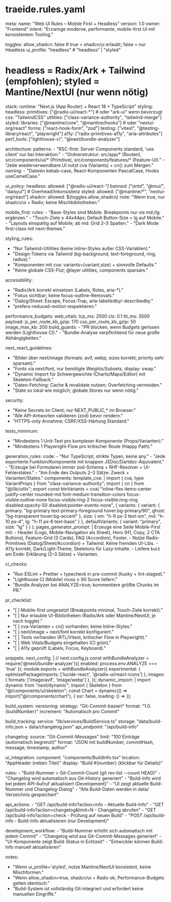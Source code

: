 # traeide.rules.yaml
meta:
  name: "Web UI Rules – Mobile First + Headless"
  version: 1.0
  owner: "Frontend"
  intent: "Erzwinge moderne, performante, mobile-first UI mit konsistentem Tooling."

toggles:
  allow_shadcn: false            # true = shadcn/ui erlaubt; false = nur Headless
  ui_profile: "headless"         # "headless" | "styled"
  # headless = Radix/Ark + Tailwind (empfohlen); styled = Mantine/NextUI (nur wenn nötig)

stack:
  runtime: "Next.js (App Router) + React 18 + TypeScript"
  styling:
    headless:
      primitives: ["@radix-ui/react-*"]    # oder "ark-ui" wenn bevorzugt
      css: "TailwindCSS"
      utilities: ["class-variance-authority", "tailwind-merge"]
    styled:
      libraries: ["@mantine/core", "@mantine/hooks"] # oder "nextui-org/react"
  forms: ["react-hook-form", "zod"]
  testing: ["vitest", "@testing-library/react", "playwright"]
  a11y: ["radix-primitives-a11y", "aria-attributes"]
  perf_tools: ["lighthouse-ci", "@next/bundle-analyzer"]

architecture:
  patterns:
    - "RSC-first: Server Components standard, 'use client' nur bei Interaktion."
    - "Ordnerstruktur: src/app/* (Routen), src/components/ui/* (Primitive), src/components/features/* (Feature-UI)."
    - "Jede wiederverwendbare UI nutzt cva (Variants) + cn() zum Mergen."
  naming:
    - "Dateien kebab-case, React-Komponenten PascalCase, Hooks useCamelCase."

ui_policy:
  headless:
    allowed: ["@radix-ui/react-*"]
    banned: ["antd", "@mui/*", "daisyui"]   # Overhead/Inkonsistenz
  styled:
    allowed: ["@mantine/*", "nextui-org/react"]
  shadcn:
    allowed: ${toggles.allow_shadcn}
    note: "Wenn true, nur shadcn/ui + Radix; keine Mischbibliotheken."

mobile_first:
  rules:
    - "Base-Styles sind Mobile. Breakpoints nur via md:/lg: ergänzen."
    - "Touch-Ziele ≥ 44x44px; Default Button-Size = lg auf Mobile."
    - "Layouts einspaltig auf Mobile; ab md: Grid 2–3 Spalten."
    - "Dark Mode first-class mit next-themes."

styling_rules:
  - "Nur Tailwind-Utilities (keine Inline-Styles außer CSS-Variablen)."
  - "Design-Tokens via Tailwind (bg-background, text-foreground, ring, radius)."
  - "Komponenten mit cva: variants={variant,size} + sinnvolle Defaults."
  - "Keine globale CSS-Flut; @layer utilities, components sparsam."

accessibility:
  - "Radix/Ark korrekt einsetzen (Labels, Roles, aria-*)."
  - "Fokus sichtbar; keine focus-outline-Removals."
  - "Dialog/Sheet: Escape, Focus-Trap, aria-labelledby/-describedby."
  - "prefers-reduced-motion respektieren."

performance_budgets:
  web_vitals:
    lcp_ms: 2500
    cls: 0.1
    tti_ms: 3500
  payload:
    js_per_route_kb_gzip: 170
    css_per_route_kb_gzip: 50
    image_max_kb: 200
  build_guards:
    - "PR blocken, wenn Budgets gerissen werden (Lighthouse CI)."
    - "Bundle-Analyse verpflichtend für neue große Abhängigkeiten."

next_react_guidelines:
  - "Bilder über next/image (formats: avif, webp; sizes korrekt; priority sehr sparsam)."
  - "Fonts via next/font, nur benötigte Weights/Subsets, display: swap."
  - "Dynamic Import für Schwergewichte (Charts/Maps/Editor) mit Skeleton-Fallback."
  - "Daten-Fetching: Cache & revalidate nutzen; Overfetching vermeiden."
  - "State so lokal wie möglich; globale Stores nur wenn nötig."

security:
  - "Keine Secrets im Client; nur NEXT_PUBLIC_* im Browser."
  - "Alle API-Antworten validieren (zod) bevor rendern."
  - "HTTPS-only Annahme; CSRF/XSS-Härtung Standard."

tests_minimum:
  - "Mindestens 1 Unit-Test pro komplexer Komponente (Props/Varianten)."
  - "Mindestens 1 Playwright-Flow pro kritischer Route (Happy Path)."

generation_rules:
  code:
    - "Nur TypeScript, strikte Typen, keine any."
    - "Jede exportierte Funktion/Komponente mit knappen JSDoc/Dartdoc-Äquivalent."
    - "Erzeuge bei Formularen immer zod-Schema + RHF-Resolver + UI-Fehlerstates."
    - "Am Ende des Outputs 2–3 Sätze: Zweck + Varianten/States."
  components:
    template_cva: |
      import { cva, type VariantProps } from "class-variance-authority";
      import { cn } from "@/lib/utils";
      export const btnVariants = cva(
        "inline-flex items-center justify-center rounded-md font-medium transition-colors focus-visible:outline-none focus-visible:ring-2 focus-visible:ring-ring disabled:opacity-50 disabled:pointer-events-none",
        {
          variants: {
            variant: { primary: "bg-primary text-primary-foreground hover:bg-primary/90", ghost: "bg-transparent hover:bg-accent" },
            size: { sm: "h-9 px-3 text-sm", md: "h-10 px-4", lg: "h-11 px-6 text-base" }
          },
          defaultVariants: { variant: "primary", size: "lg" }
        }
      );
  pages_generator_prompt: |
    Erzeuge eine Seite Mobile-First mit:
    - Header (Logo, Mobile-Navigation als Sheet), Hero (H1, Copy, 2 CTA Buttons), Feature-Grid (3 Cards), FAQ (Accordion), Footer.
    - Nutze Radix-Primitives (Dialog/Sheet/Accordion) + Tailwind. Keine fremden UI-Libs.
    - A11y korrekt, Dark/Light-Theme, Skeletons für Lazy-Inhalte.
    - Liefere kurz am Ende: Erklärung (2–3 Sätze) + Varianten.

ci_checks:
  - "Run ESLint + Prettier + typecheck in pre-commit (husky + lint-staged)."
  - "Lighthouse CI (Mobile) muss ≥ 90 Score liefern."
  - "Bundle Analyzer bei ANALYZE=true; kommentiere größte Chunks im PR."

pr_checklist:
  - "[ ] Mobile-first umgesetzt (Breakpoints minimal, Touch-Ziele korrekt)."
  - "[ ] Nur erlaubte UI-Bibliotheken (Radix/Ark oder Mantine/NextUI, je nach toggle)."
  - "[ ] cva-Varianten + cn() vorhanden; keine Inline-Styles."
  - "[ ] next/image + next/font korrekt konfiguriert."
  - "[ ] Tests vorhanden (RTL/Vitest, kritischer Flow in Playwright)."
  - "[ ] Web Vitals/Budgets eingehalten (CI grün)."
  - "[ ] A11y geprüft (Labels, Focus, Keyboard)."

snippets:
  next_config: |
    // next.config.js
    const withBundleAnalyzer = require('@next/bundle-analyzer')({ enabled: process.env.ANALYZE === 'true' });
    module.exports = withBundleAnalyzer({
      experimental: { optimizePackageImports: ['lucide-react', '@radix-ui/react-icons'] },
      images: { formats: ['image/avif', 'image/webp'] },
    });
  dynamic_import: |
    import dynamic from "next/dynamic";
    import { Skeleton } from "@/components/ui/skeleton";
    const Chart = dynamic(() => import("@/components/chart"), { ssr: false, loading: () => <Skeleton className="h-48" /> });

build_system:
  versioning:
    strategy: "Git-Commit-basiert"
    format: "1.0.{buildNumber}"
    increment: "Automatisch pro Commit"
  
  build_tracking:
    service: "lib/services/BuildService.ts"
    storage: "data/build-info.json + data/changelog.json"
    api_endpoint: "/api/build-info"
    
  changelog:
    source: "Git-Commit-Messages"
    limit: "100 Einträge (automatisch begrenzt)"
    format: "JSON mit buildNumber, commitHash, message, timestamp, author"
    
  ui_integration:
    component: "components/BuildInfo.tsx"
    location: "AppHeader (neben Titel)"
    display: "Build #{number} (klickbar für Details)"
    
  rules:
    - "Build-Nummer = Git-Commit-Count (git rev-list --count HEAD)"
    - "Changelog wird automatisch aus Git-History generiert"
    - "Build-Info wird bei jedem API-Aufruf aktualisiert (Development)"
    - "UI zeigt aktuelle Build-Nummer und Changelog-Dialog"
    - "Alle Build-Daten werden in data/ Verzeichnis gespeichert"
    
  api_actions:
    - "GET /api/build-info?action=info - Aktuelle Build-Info"
    - "GET /api/build-info?action=changelog&limit=N - Changelog abrufen"
    - "GET /api/build-info?action=check - Prüfung auf neuen Build"
    - "POST /api/build-info - Build-Info aktualisieren (nur Development)"
    
  development_workflow:
    - "Build-Nummer erhöht sich automatisch mit jedem Commit"
    - "Changelog wird aus Git-Commit-Messages generiert"
    - "UI-Komponente zeigt Build-Status in Echtzeit"
    - "Entwickler können Build-Info manuell aktualisieren"

notes:
  - "Wenn ui_profile='styled', nutze Mantine/NextUI konsistent, keine Mischformen."
  - "Wenn allow_shadcn=true, shadcn/ui + Radix ok; Performance-Budgets gelten identisch."
  - "Build-System ist vollständig Git-integriert und erfordert keine manuellen Eingriffe."
